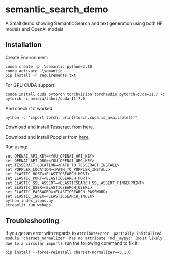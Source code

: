 # semantic_search_demo
A Small demo showing Semantic Search and text generation using both HF models and OpenAI models


## Installation

Create Environment:

```
conda create -p .\semantic python=3.10
conda activate .\semantic
pip install -r requirements.txt
```
For GPU CUDA support:

```
conda install cuda pytorch torchvision torchaudio pytorch-cuda=11.7 -c pytorch -c nvidia/label/cuda-11.7.0
```

And check if it worked:
```
python -c "import torch; print(torch.cuda.is_available())"
```

Download and install Tesseract from [here](https://tesseract-ocr.github.io/tessdoc/Downloads.html).

Download and install Poppler from [here](https://github.com/oschwartz10612/poppler-windows/releases/).



Run using:

```
set OPENAI_API_KEY=<YOU_OPENAI_API_KEY>
set OPENAI_API_ORG=<YOU_OPENAI_ORG_KEY>
set TESSERACT_LOCATION=<PATH_TO_TESSERACT_INSTALL>
set POPPLER_LOCATION=<PATH_TO_POPPLER_INSTALL>
set ELASTIC_HOST=<ELASTICSEARCH_HOST>
set ELASTIC_PORT=<ELASTICSEARCH_PORT>
set ELASTIC_SSL_ASSERT=<ELASTICSEARCH_SSL_ASSERT_FINGERPRINT>
set ELASTIC_USER=<ELASTICSEARCH_USERL>
set ELASTIC_PASSWORD=<ELASTICSEARCH_PASSWORD>
set ELASTIC_INDEX=<ELASTICSEARCH_INDEX>
python index_jsons.py
streamlit run webapp
```


## Troubleshooting

If you get an error with regards to `AttributeError: partially initialized module 'charset_normalizer' has no attribute 'md__mypyc' (most likely due to a circular import)`, run the following command to fix it:

```
pip install --force-reinstall charset-normalizer==3.1.0
```
